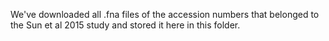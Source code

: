 We've downloaded all .fna files of the accession numbers that belonged to the Sun et al 2015 study and stored it here in this folder.
